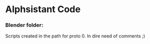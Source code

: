 # Alphsistant Code 

### Blender folder: 

Scripts created in the path for proto 0. In dire need of comments ;) 